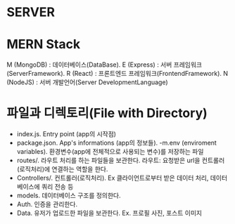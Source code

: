# SERVER

# MERN Stack
M (MongoDB) : 데이터베이스(DataBase).
E (Express) : 서버 프레임워크(ServerFramework).
R (React) : 프론트엔드 프레임워크(FrontendFramework).
N (NodeJS) : 서버 개발언어(Server DevelopmentLanguage)

# 파일과 디렉토리(File with Directory)
- index.js.
Entry point (app의 시작점)
- package.json.
App's informations (app의 정보들).
-m.env (enviroment variables).
환경변수(app에 전체적으로 사용되는 변수)를 저장하는 파일
- routes/.
라우트 처리를 하는 파일들을 보관한다.
라우트: 요청받은 url을 컨트롤러(로직처리)에 연결하는 역할을 한다.
- Controllers/.
컨트롤러(로직처리).
Ex 클라이언트로부터 받은 데이터 처리, 데이터베이스에 쿼리 전송 등
- models.
데이터베이스 구조를 정의한다.
- Auth.
인증을 관리한다.
- Data.
유저가 업로드한 파일을 보관한다.
Ex. 프로필 사진, 포스트 이미지
